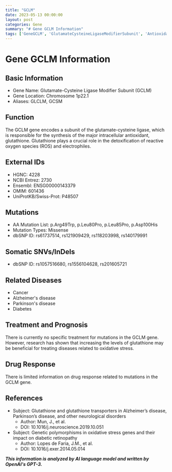 ```yaml
---
title: "GCLM"
date: 2023-05-13 00:00:00
layout: post
categories: Gene
summary: "# Gene GCLM Information"
tags: ['GeneGCLM', 'GlutamateCysteineLigaseModifierSubunit', 'Antioxidant', 'OxidativeStress', 'MissenseMutation', 'Cancer', 'AlzheimersDisease', 'Diabetes']
---
```


# Gene GCLM Information

## Basic Information
- Gene Name: Glutamate-Cysteine Ligase Modifier Subunit (GCLM)
- Gene Location: Chromosome 1p22.1
- Aliases: GLCLM, GCSM

## Function
The GCLM gene encodes a subunit of the glutamate-cysteine ligase, which is responsible for the synthesis of the major intracellular antioxidant, glutathione. Glutathione plays a crucial role in the detoxification of reactive oxygen species (ROS) and electrophiles.

## External IDs
- HGNC: 4228
- NCBI Entrez: 2730
- Ensembl: ENSG00000143379
- OMIM: 601436
- UniProtKB/Swiss-Prot: P48507

## Mutations
- AA Mutation List: p.Arg49Trp, p.Leu80Pro, p.Leu85Pro, p.Asp100His
- Mutation Types: Missense
- dbSNP ID: rs61737514, rs121909429, rs118203998, rs140179991

## Somatic SNVs/InDels
- dbSNP ID: rs1057516680, rs1556104628, rs201605721

## Related Diseases
- Cancer
- Alzheimer's disease
- Parkinson's disease
- Diabetes

## Treatment and Prognosis
There is currently no specific treatment for mutations in the GCLM gene. However, research has shown that increasing the levels of glutathione may be beneficial for treating diseases related to oxidative stress.

## Drug Response
There is limited information on drug response related to mutations in the GCLM gene.

## References
- Subject: Glutathione and glutathione transporters in Alzheimer’s disease, Parkinson’s disease, and other neurological disorders
  - Author: Mun, J., et al.
  - DOI: 10.1016/j.neuroscience.2019.10.051
- Subject: Genetic polymorphisms in oxidative stress genes and their impact on diabetic retinopathy
  - Author: Lopes de Faria, J.M., et al.
  - DOI: 10.1016/j.exer.2014.05.014

**_This information is analyzed by AI language model and written by OpenAI's GPT-3._**